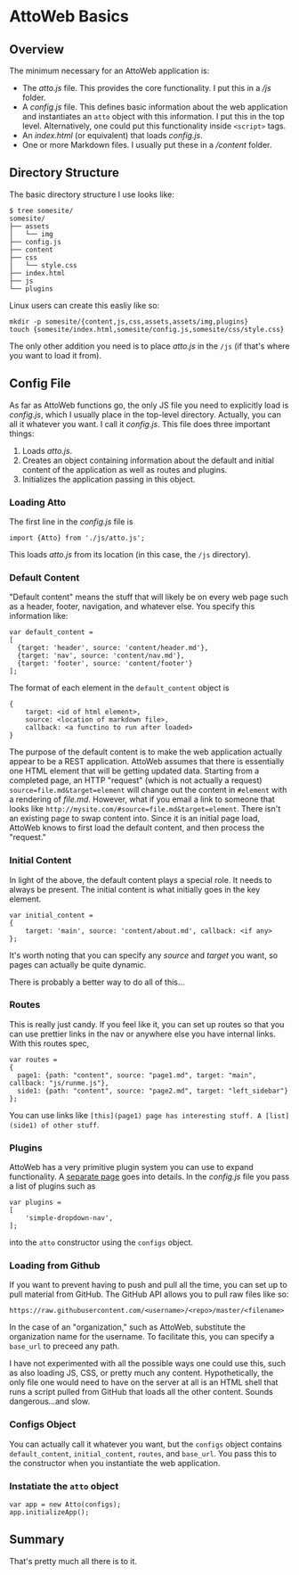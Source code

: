 # AttoWeb Basics

## Overview
The minimum necessary for an AttoWeb application is:

* The _atto.js_ file. This provides the core functionality. I put this in a _/js_ folder.
* A _config.js_ file. This defines basic information about the web application and instantiates an
  `atto` object with this information. I put this in the top level. Alternatively, one could put this
  functionality inside `<script>` tags.
* An _index.html_ (or equivalent) that loads _config.js_.
* One or more Markdown files. I usually put these in a _/content_ folder.

## Directory Structure
The basic directory structure I use looks like:

```
$ tree somesite/
somesite/
├── assets
│   └── img
├── config.js
├── content
├── css
│   └── style.css
├── index.html
├── js
└── plugins
```

Linux users can create this easliy like so:

```
mkdir -p somesite/{content,js,css,assets,assets/img,plugins}
touch {somesite/index.html,somesite/config.js,somesite/css/style.css}
```

The only other addition you need is to place _atto.js_ in the `/js` (if that's where
you want to load it from).

## Config File
As far as AttoWeb functions go, the only JS file you need to explicitly load is _config.js_,
which I usually place in the top-level directory. Actually, you can all it whatever you want.
I call it _config.js_. This file does three important things:

1. Loads _atto.js_.
2. Creates an object containing information about the default and initial content of the application
   as well as routes and plugins.
3. Initializes the application passing in this object.

### Loading Atto
The first line in the _config.js_ file is

```
import {Atto} from './js/atto.js';
```

This loads _atto.js_ from its location (in this case, the `/js` directory).

### Default Content
"Default content" means the stuff that will likely be on every web page such as a header, footer,
navigation, and whatever else. You specify this information like:

```
var default_content =
[
  {target: 'header', source: 'content/header.md'},
  {target: 'nav', source: 'content/nav.md'},
  {target: 'footer', source: 'content/footer'}
];
```

The format of each element in the `default_content` object is
```
{
    target: <id of html element>,
    source: <location of markdown file>,
    callback: <a functino to run after loaded>
}
```

The purpose of the default content is to make the web application actually appear to be a REST application.
AttoWeb assumes that there is essentially one HTML element that will be getting updated data. Starting from
a completed page, an HTTP "request" (which is not actually a request) `source=file.md&target=element` will
change out the content in `#element` with a rendering of _file.md_. However, what if you email a link to someone
that looks like `http://mysite.com/#source=file.md&target=element`. There isn't an existing page to swap content
into. Since it is an initial page load, AttoWeb knows to first load the default content, and then process the
"request."

### Initial Content
In light of the above, the default content plays a special role. It needs to always be present. The initial
content is what initially goes in the key element.

```
var initial_content =
{
    target: 'main', source: 'content/about.md', callback: <if any>
};
```

It's worth noting that you can specify any _source_ and _target_ you want, so pages can actually be quite dynamic.

There is probably a better way to do all of this...


### Routes
This is really just candy. If you feel like it, you can set up routes so that you can use prettier links in the nav
or anywhere else you have internal links. With this routes spec,

```
var routes =
{
  page1: {path: "content", source: "page1.md", target: "main", callback: "js/runme.js"},
  side1: {path: "content", source: "page2.md", target: "left_sidebar"}
};
```

You can use links like `[this](page1) page has interesting stuff. A [list](side1) of other stuff`.

### Plugins
AttoWeb has a very primitive plugin system you can use to expand functionality. A [separate page](?source=/content/plugins.md&target=main)
goes into details. In the _config.js_ file you pass a list of plugins such as

```
var plugins =
[
    'simple-dropdown-nav',
];
```

into the `atto` constructor using the `configs` object.

### Loading from Github
If you want to prevent having to push and pull all the time, you can set up to pull material from GitHub. The
GitHub API allows you to pull raw files like so:

```
https://raw.githubusercontent.com/<username>/<repo>/master/<filename>
```

In the case of an "organization," such as AttoWeb, substitute the organization name for the username. To facilitate
this, you can specify a `base_url` to preceed any path.

I have not experimented with all the possible ways one could use this, such as also loading JS, CSS, or pretty
much any content. Hypothetically, the only file one would need to have on the server at all is an HTML shell that
runs a script pulled from GitHub that loads all the other content. Sounds dangerous...and slow.


### Configs Object
You can actually call it whatever you want, but the `configs` object contains `default_content`, `initial_content`,
`routes`, and `base_url`. You pass this to the constructor when you instantiate the web application.

### Instatiate the `atto` object
```
var app = new Atto(configs);
app.initializeApp();
```

## Summary
That's pretty much all there is to it.





